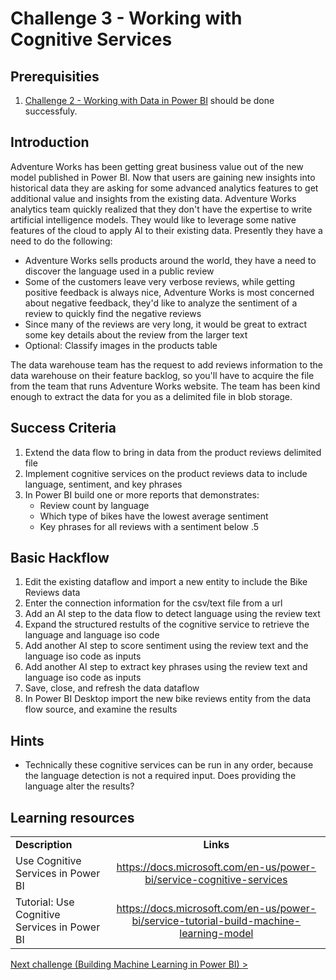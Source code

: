 # Challenge 3 - Working with Cognitive Services

## Prerequisities

1. [Challenge 2 - Working with Data in Power BI](./02-Dataflows.md) should be done successfuly.


## Introduction

Adventure Works has been getting great business value out of the new model published in Power BI.  Now that users are gaining new insights into historical data they are asking for some advanced analytics features to get additional value and insights from the existing data.  Adventure Works analytics team quickly realized that they don't have the expertise to write artificial intelligence models.  They would like to leverage some native features of the cloud to apply AI to their existing data.  Presently they have a need to do the following:
*   Adventure Works sells products around the world, they have a need to discover the language used in a public review
*   Some of the customers leave very verbose reviews, while getting positive feedback is always nice, Adventure Works is most concerned about negative feedback, they'd like to analyze the sentiment of a review to quickly find the negative reviews
*   Since many of the reviews are very long, it would be great to extract some key details about the review from the larger text
*   Optional:  Classify images in the products table

The data warehouse team has the request to add reviews information to the data warehouse on their feature backlog, so you'll have to acquire the file from the team that runs Adventure Works website.  The team has been kind enough to extract the data for you as a delimited file in blob storage.

## Success Criteria
1.  Extend the data flow to bring in data from the product reviews delimited file
1.  Implement cognitive services on the product reviews data to include language, sentiment, and key phrases
1.  In Power BI build one or more reports that demonstrates:
    *   Review count by language
    *   Which type of bikes have the lowest average sentiment
    * Key phrases for all reviews with a sentiment below .5

## Basic Hackflow
1. Edit the existing dataflow and import a new entity to include the Bike Reviews data
1. Enter the connection information for the csv/text file from a url
1. Add an AI step to the data flow to detect language using the review text
1. Expand the structured restults of the cognitive service to retrieve the language and language iso code
1. Add another AI step to score sentiment using the review text and the language iso code as inputs
1. Add another AI step to extract key phrases using the review text and language iso code as inputs
1. Save, close, and refresh the data dataflow
1. In Power BI Desktop import the new bike reviews entity from the data flow source, and examine the results

## Hints

*   Technically these cognitive services can be run in any order, because the language detection is not a required input.  Does providing the language alter the results?


## Learning resources

|                                            |                                                                                                                                                       |
| ------------------------------------------ | :---------------------------------------------------------------------------------------------------------------------------------------------------: |
| **Description**                            |                                                                       **Links**                                                                       |
| Use Cognitive Services in Power BI | <https://docs.microsoft.com/en-us/power-bi/service-cognitive-services> |
| Tutorial: Use Cognitive Services in Power BI | https://docs.microsoft.com/en-us/power-bi/service-tutorial-build-machine-learning-model |

[Next challenge (Building Machine Learning in Power BI) >](./04-PowerBIAutoML.md)